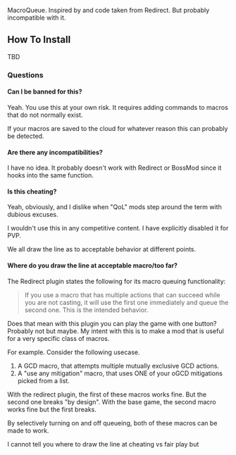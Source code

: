 MacroQueue. Inspired by and code taken from Redirect. But probably incompatible with it.

## How To Install

TBD

### Questions

#### Can I be banned for this?

Yeah. You use this at your own risk. It requires adding commands to macros that do not normally exist.

If your macros are saved to the cloud for whatever reason this can probably be detected.

#### Are there any incompatibilities?

I have no idea. It probably doesn't work with Redirect or BossMod since it hooks into the same function.

#### Is this cheating?

Yeah, obviously, and I dislike when "QoL" mods step around the term with dubious excuses.

I wouldn't use this in any competitive content. I have explicitly disabled it for PVP.

We all draw the line as to acceptable behavior at different points.

#### Where do you draw the line at acceptable macro/too far?

The Redirect plugin states the following for its macro queuing functionality:

> If you use a macro that has multiple actions that can succeed while you are not casting, it will use the first one immediately and queue the second one. This is the intended behavior.

Does that mean with this plugin you can play the game with one button? Probably not but maybe. My intent with this is to make a mod that is useful
for a very specific class of macros.

For example. Consider the following usecase.

1. A GCD macro, that attempts multiple mutually exclusive GCD actions.
2. A "use any mitigation" macro, that uses ONE of your oGCD mitigations picked from a list.

With the redirect plugin, the first of these macros works fine.
But the second one breaks "by design". With the base game, the second macro works fine but the first breaks.

By selectively turning on and off queueing, both of these macros can be made to work.

I cannot tell you where to draw the line at cheating vs fair play but 
